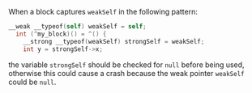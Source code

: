 When a block captures `weakSelf` in the following pattern:

```objectivec
__weak __typeof(self) weakSelf = self;
  int (^my_block)() = ^() {
    __strong __typeof(weakSelf) strongSelf = weakSelf;
    int y = strongSelf->x;
```

the variable `strongSelf` should be checked for `null` before being used,
otherwise this could cause a crash because the weak pointer `weakSelf` could be
`null`.
